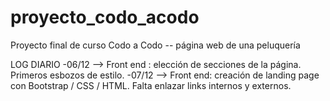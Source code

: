 # proyecto_codo_acodo
Proyecto final de curso Codo a Codo -- página web de una peluquería

LOG DIARIO
-06/12 --> Front end : elección de secciones de la página. Primeros esbozos de estilo.
-07/12 --> Front end: creación de landing page con Bootstrap / CSS / HTML. Falta enlazar links internos y externos.
